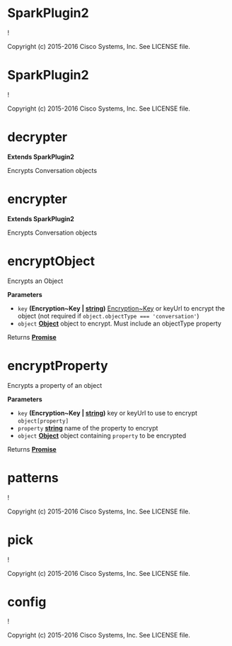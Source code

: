 # SparkPlugin2

!

Copyright (c) 2015-2016 Cisco Systems, Inc. See LICENSE file.

# SparkPlugin2

!

Copyright (c) 2015-2016 Cisco Systems, Inc. See LICENSE file.

# decrypter

**Extends SparkPlugin2**

Encrypts Conversation objects

# encrypter

**Extends SparkPlugin2**

Encrypts Conversation objects

# encryptObject

Encrypts an Object

**Parameters**

-   `key` **(Encryption~Key | [string](https://developer.mozilla.org/en-US/docs/Web/JavaScript/Reference/Global_Objects/String))** [Encryption~Key](Encryption~Key) or keyUrl to encrypt the object (not required
    if `object.objectType === 'conversation'`)
-   `object` **[Object](https://developer.mozilla.org/en-US/docs/Web/JavaScript/Reference/Global_Objects/Object)** object to encrypt. Must include an objectType
    property

Returns **[Promise](https://developer.mozilla.org/en-US/docs/Web/JavaScript/Reference/Global_Objects/Promise)** 

# encryptProperty

Encrypts a property of an object

**Parameters**

-   `key` **(Encryption~Key | [string](https://developer.mozilla.org/en-US/docs/Web/JavaScript/Reference/Global_Objects/String))** key or keyUrl to use to encrypt
    `object[property]`
-   `property` **[string](https://developer.mozilla.org/en-US/docs/Web/JavaScript/Reference/Global_Objects/String)** name of the property to encrypt
-   `object` **[Object](https://developer.mozilla.org/en-US/docs/Web/JavaScript/Reference/Global_Objects/Object)** object containing `property` to be encrypted

Returns **[Promise](https://developer.mozilla.org/en-US/docs/Web/JavaScript/Reference/Global_Objects/Promise)** 

# patterns

!

Copyright (c) 2015-2016 Cisco Systems, Inc. See LICENSE file.

# pick

!

Copyright (c) 2015-2016 Cisco Systems, Inc. See LICENSE file.

# config

!

Copyright (c) 2015-2016 Cisco Systems, Inc. See LICENSE file.
